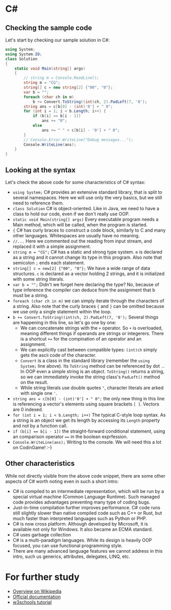 # C#

## Checking the sample code

Let's start by checking our sample solution in C#:

```C# runnable
using System;
using System.IO;
class Solution
{
    static void Main(string[] args)
    {
        // string m = Console.ReadLine();
        string m = "CG";
        string[] c = new string[2] {"00", "0"};
        var b = "";
        foreach (char ch in m)
            b += Convert.ToString((int)ch, 2).PadLeft(7, '0');
        string ans = c[b[0] - (int)'0'] + " 0";
        for (int i = 1; i < b.Length; i++) {
            if (b[i] == b[i - 1])
                ans += "0";
            else
                ans += " " + c[b[i] - '0'] + " 0";
        }
        // Console.Error.WriteLine("Debug messages...");
        Console.WriteLine(ans);
    }
}
```

## Looking at the syntax

Let's check the above code for some characteristics of C# syntax:

- `using System;` C# provides an extensive standard library, that is split to several namespaces. Here we will use only the very basics, but we still need to reference them.
- `class Solution` C# is object-oriented. Like in Java, we need to have a class to hold our code, even if we don't really use OOP.
- `static void Main(string[] args)` Every executable program needs a Main method, which will be called, when the program is started.
- `{` C# has curly braces to construct a code block, similarly to C and many other languages. Whitespaces are usually have no meaning.
- `//...` Here we commented out the reading from input stream, and replaced it with a simple assignment.
- `string m = "CG";` C# has a static and strong type system. `m` is declared as a string and it cannot change its type in this program. Also note that semicolon `;` ends each statement.
- `string[] c = new[2] {"00", "0"};` We have a wide range of data structures. `c` is declared as a vector holding 2 strings, and it is initialized with some string literals.
- `var b = "";` Didn't we forget here declaring the type? No, because of type inference the compiler can deduce from the assignment that b must be a string.
- `foreach (char ch in m)` we can simply iterate through the characters of a string. Also note that the curly braces `{` and `}` can be omitted because we use only a single statement within the loop.
- `b += Convert.ToString((int)ch, 2).PadLeft(7, '0');` Several things are happening in this line, so let's go one by one:
  + We can concatenate strings with the `+` operator. So `+` is overloaded, meaning different things if operands are strings or integerers. There is a shortcut `+=` for the compination of an operator and an assignment.
  + We can explicitly cast between compatible types: `(int)ch` simply gets the ascii code of the character.
  + `Convert` is a class in the standard library (remember the `using System;` line above). Its `ToString` method can be referenced by dot `.`. In OOP even a simple string is an object. `ToString()` returns a string, so we can immediately invoke the string class's `PadLeft()` method on the result.
  + While string literals use double quotes `"`, character literals are arked with single one `'`.
- `string ans = c[b[0] - (int)'0'] + " 0";` the only new thing in this line is referencing a vector's elements using square brackets `[ ]`. Vectors are 0 indexed.
- `for (int i = 1; i < b.Length; i++)` The typical C-style loop syntax. As a string is an object we get its length by accessing its `Length` property and not by a function call.
- `if (b[i] == b[i - 1])` the straight-forward conditional statement, using an comparison operator `==` in the boolean exprfession.
- `Console.WriteLine(ans);` Writing to the console. We will need this a lot on CodinGame! :-)

## Other characteristics

While not directly visible from the above code snippet, there are some other aspects of C# worth noting even in such a short intro:

- C# is compiled to an intermediate representation, which will be run by a special virtual machine (Common Language Runtime). Such managed code provides advantages preventing many type of coding bugs.
- Just-in-time compilation further improves performance. C# code runs still slightly slower than native compiled code such as C++ or Rust, but much faster than interpreted languages such as Python or PHP.
- C# is now cross platform. Although developed by Microsoft, it is available not only for Windows. It also became an ECMA standard.
- C# uses garbage collection
- C# is a multi-paradigm languages. While its design is heavily OOP focused, you can use functional programming style.
- There are many advanced language features we cannot address in this intro, such us generics, attributes, delegates, LINQ, etc.

# For further study

- [Overview on Wikipedia](https://en.wikipedia.org/wiki/C_Sharp_(programming_language))
- [Official documentation](https://docs.microsoft.com/en-us/dotnet/csharp/)
- [w3schools tutorial](https://www.w3schools.com/cs/)
